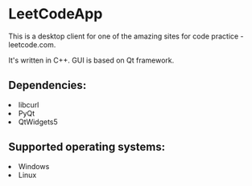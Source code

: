 # LeetCodeApp

This is a desktop client for one of the amazing sites for code practice - leetcode.com.

It's written in C++. GUI is based on Qt framework.

<h2> Dependencies: </h2>

<li> libcurl </li>
<li> PyQt </li>
<li> QtWidgets5 </li>

<h2> Supported operating systems: </h2>
<li> Windows </li>
<li> Linux </li>


